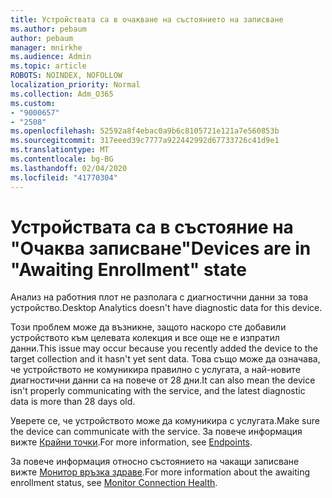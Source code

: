 ```yaml
---
title: Устройствата са в очакване на състоянието на записване
ms.author: pebaum
author: pebaum
manager: mnirkhe
ms.audience: Admin
ms.topic: article
ROBOTS: NOINDEX, NOFOLLOW
localization_priority: Normal
ms.collection: Adm_O365
ms.custom:
- "9000657"
- "2508"
ms.openlocfilehash: 52592a8f4ebac0a9b6c8105721e121a7e560853b
ms.sourcegitcommit: 317eeed39c7777a922442992d67733726c41d9e1
ms.translationtype: MT
ms.contentlocale: bg-BG
ms.lasthandoff: 02/04/2020
ms.locfileid: "41770304"
---
```

# <a name="devices-are-in-awaiting-enrollment-state"></a><span data-ttu-id="5bba5-102">Устройствата са в състояние на "Очаква записване"</span><span class="sxs-lookup"><span data-stu-id="5bba5-102">Devices are in "Awaiting Enrollment" state</span></span>

<span data-ttu-id="5bba5-103">Анализ на работния плот не разполага с диагностични данни за това устройство.</span><span class="sxs-lookup"><span data-stu-id="5bba5-103">Desktop Analytics doesn't have diagnostic data for this device.</span></span> 

<span data-ttu-id="5bba5-104">Този проблем може да възникне, защото наскоро сте добавили устройството към целевата колекция и все още не е изпратил данни.</span><span class="sxs-lookup"><span data-stu-id="5bba5-104">This issue may occur because you recently added the device to the target collection and it hasn't yet sent data.</span></span> <span data-ttu-id="5bba5-105">Това също може да означава, че устройството не комуникира правилно с услугата, а най-новите диагностични данни са на повече от 28 дни.</span><span class="sxs-lookup"><span data-stu-id="5bba5-105">It can also mean the device isn't properly communicating with the service, and the latest diagnostic data is more than 28 days old.</span></span>

<span data-ttu-id="5bba5-106">Уверете се, че устройството може да комуникира с услугата.</span><span class="sxs-lookup"><span data-stu-id="5bba5-106">Make sure the device can communicate with the service.</span></span> <span data-ttu-id="5bba5-107">За повече информация вижте [Крайни точки](https://docs.microsoft.com/configmgr/desktop-analytics/enable-data-sharing#endpoints).</span><span class="sxs-lookup"><span data-stu-id="5bba5-107">For more information, see [Endpoints](https://docs.microsoft.com/configmgr/desktop-analytics/enable-data-sharing#endpoints).</span></span>

<span data-ttu-id="5bba5-108">За повече информация относно състоянието на чакащи записване вижте [Монитор връзка здраве](https://docs.microsoft.com/configmgr/desktop-analytics/monitor-connection-health#awaiting-enrollment).</span><span class="sxs-lookup"><span data-stu-id="5bba5-108">For more information about the awaiting enrollment status, see [Monitor Connection Health](https://docs.microsoft.com/configmgr/desktop-analytics/monitor-connection-health#awaiting-enrollment).</span></span>
